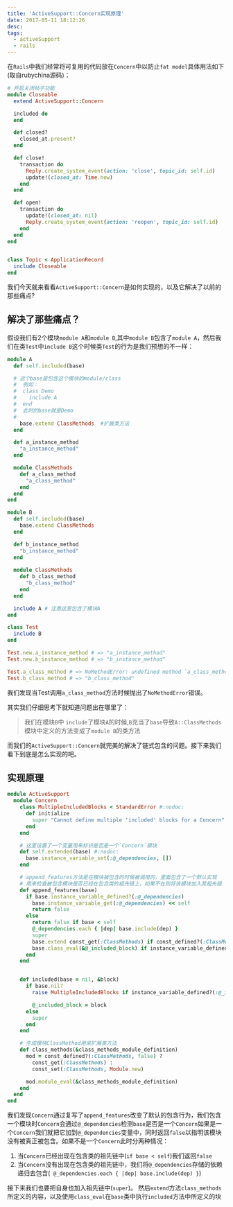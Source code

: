 ```yaml
---
title: 'ActiveSupport::Concern实现原理'
date: 2017-05-11 18:12:26
desc:
tags:
  - activeSupport
  - rails
---
```

在`Rails`中我们经常将可复用的代码放在`Concern`中以防止`fat model`具体用法如下(取自rubychina源码)：
```ruby
# 开启关闭帖子功能
module Closeable
  extend ActiveSupport::Concern

  included do
  end

  def closed?
    closed_at.present?
  end

  def close!
    transaction do
      Reply.create_system_event(action: 'close', topic_id: self.id)
      update!(closed_at: Time.now)
    end
  end

  def open!
    transaction do
      update!(closed_at: nil)
      Reply.create_system_event(action: 'reopen', topic_id: self.id)
    end
  end
end


class Topic < ApplicationRecord
  include Closeable
end
```

我们今天就来看看`ActiveSupport::Concern`是如何实现的，以及它解决了以前的那些痛点?

<!-- more -->


## 解决了那些痛点？
  假设我们有2个模块`module A`和`module B`,其中`module B`包含了`module A`，然后我们在类`Test`中`include B`这个时候类`Test`的行为是我们预想的不一样：
  ```ruby
  module A
    def self.included(base)

    # 这个base是包含这个模块的module/class
    #  例如：
    #  class Demo
    #    include A
    #  end
    #  此时的base就是Demo
    # 
      base.extend ClassMethods  #扩展类方法
    end

    def a_instance_method
      "a_instance_method"
    end

    module ClassMethods
      def a_class_method
        "a_class_method"
      end
    end
  end

  module B
    def self.included(base)
      base.extend ClassMethods
    end

    def b_instance_method
      "b_instance_method"
    end
    
    module ClassMethods
      def b_class_method
        "b_class_method"
      end
    end

    include A # 注意这里包含了模块A
  end

  class Test
    include B
  end

  Test.new.a_instance_method # => "a_instance_method"
  Test.new.b_instance_method # => "b_instance_method"

  Test.a_class_method # => NoMethodError: undefined method `a_class_method' for Test:Class
  Test.b_class_method # => "b_class_method"
  ```
  我们发现当Test调用`a_class_method`方法时候抛出了`NoMethodError`错误。

  其实我们仔细思考下就知道问题出在哪里了：
  > 我们在模块`B`中 `include`了模块`A`的时候,`B`充当了`base`导致`A::ClassMethods`模块中定义的方法变成了`module B`的类方法

  而我们的`ActiveSupport::Concern`就完美的解决了链式包含的问题。接下来我们看下到底是怎么实现的吧。

  ## 实现原理
  ```ruby
  module ActiveSupport
    module Concern
      class MultipleIncludedBlocks < StandardError #:nodoc:
        def initialize
          super "Cannot define multiple 'included' blocks for a Concern"
        end
      end

      # 这里设置了一个变量用来标识是否是一个`Concern`模块
      def self.extended(base) #:nodoc:
        base.instance_variable_set(:@_dependencies, [])
      end

      # append_features方法是在模块被包含的时候被调用的，里面包含了一个默认实现
      # 用来检查被包含模块是否已经在包含类的祖先链上，如果不在则将该模块加入其祖先链
      def append_features(base)
        if base.instance_variable_defined?(:@_dependencies)
          base.instance_variable_get(:@_dependencies) << self
          return false
        else
          return false if base < self
          @_dependencies.each { |dep| base.include(dep) }
          super
          base.extend const_get(:ClassMethods) if const_defined?(:ClassMethods)
          base.class_eval(&@_included_block) if instance_variable_defined?(:@_included_block)
        end
      end


      def included(base = nil, &block)
        if base.nil?
          raise MultipleIncludedBlocks if instance_variable_defined?(:@_included_block)

          @_included_block = block
        else
          super
        end
      end

      # 生成模块ClassMethod用来扩展类方法
      def class_methods(&class_methods_module_definition)
        mod = const_defined?(:ClassMethods, false) ?
          const_get(:ClassMethods) :
          const_set(:ClassMethods, Module.new)

        mod.module_eval(&class_methods_module_definition)
      end
    end
  end
```
我们发现`Concern`通过复写了`append_features`改变了默认的包含行为，我们包含一个模块时`Concern`会通过`@_dependencies`检测`base`是否是一个`Concern`如果是一个`Concern`我们就把它加到`@_dependencies`变量中，同时返回`false`以指明该模块没有被真正被包含。如果不是一个`Concern`此时分两种情况：
1. 当`Concern`已经出现在包含类的祖先链中(`if base < self`)我们返回`false`
2. 当`Concern`没有出现在包含类的祖先链中，我们将`@_dependencies`存储的依赖递归去包含(` @_dependencies.each { |dep| base.include(dep) }`)

接下来我们也要把自身也加入祖先链中(`super`)。
然后`extend`方法`class_methods`所定义的内容，以及使用`class_eval`在`base`类中执行`included`方法中所定义的块
